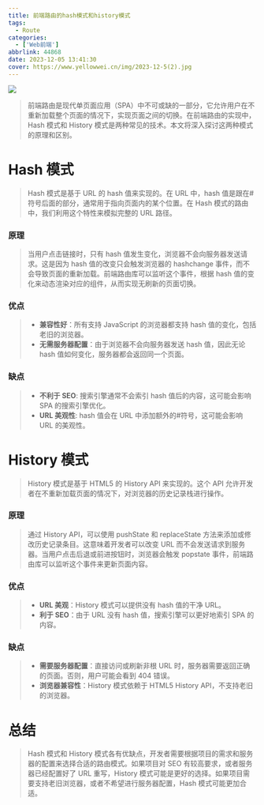 ```yaml
---
title: 前端路由的hash模式和history模式
tags:
  - Route
categories:
  - ['Web前端']
abbrlink: 44868
date: 2023-12-05 13:41:30
cover: https://www.yellowwei.cn/img/2023-12-5(2).jpg
---
```


![](https://www.yellowwei.cn/img/2023-12-5.jpg)

> 前端路由是现代单页面应用（SPA）中不可或缺的一部分，它允许用户在不重新加载整个页面的情况下，实现页面之间的切换。在前端路由的实现中，Hash 模式和 History 模式是两种常见的技术。本文将深入探讨这两种模式的原理和区别。

# Hash 模式

> Hash 模式是基于 URL 的 hash 值来实现的。在 URL 中，hash 值是跟在#符号后面的部分，通常用于指向页面内的某个位置。在 Hash 模式的路由中，我们利用这个特性来模拟完整的 URL 路径。

### 原理

> 当用户点击链接时，只有 hash 值发生变化，浏览器不会向服务器发送请求。这是因为 hash 值的改变只会触发浏览器的 hashchange 事件，而不会导致页面的重新加载。前端路由库可以监听这个事件，根据 hash 值的变化来动态渲染对应的组件，从而实现无刷新的页面切换。

### 优点

> - **兼容性好**：所有支持 JavaScript 的浏览器都支持 hash 值的变化，包括老旧的浏览器。
> - **无需服务器配置**：由于浏览器不会向服务器发送 hash 值，因此无论 hash 值如何变化，服务器都会返回同一个页面。

### 缺点

> - **不利于 SEO**: 搜索引擎通常不会索引 hash 值后的内容，这可能会影响 SPA 的搜索引擎优化。
> - **URL 美观性**: hash 值会在 URL 中添加额外的#符号，这可能会影响 URL 的美观性。

# History 模式

> History 模式是基于 HTML5 的 History API 来实现的。这个 API 允许开发者在不重新加载页面的情况下，对浏览器的历史记录栈进行操作。

### 原理

> 通过 History API，可以使用 pushState 和 replaceState 方法来添加或修改历史记录条目。这意味着开发者可以改变 URL 而不会发送请求到服务器。当用户点击后退或前进按钮时，浏览器会触发 popstate 事件，前端路由库可以监听这个事件来更新页面内容。

### 优点

> - **URL 美观**：History 模式可以提供没有 hash 值的干净 URL。
> - **利于 SEO**：由于 URL 没有 hash 值，搜索引擎可以更好地索引 SPA 的内容。

### 缺点

> - **需要服务器配置**：直接访问或刷新非根 URL 时，服务器需要返回正确的页面。否则，用户可能会看到 404 错误。
> - **浏览器兼容性**：History 模式依赖于 HTML5 History API，不支持老旧的浏览器。

# 总结

> Hash 模式和 History 模式各有优缺点，开发者需要根据项目的需求和服务器的配置来选择合适的路由模式。如果项目对 SEO 有较高要求，或者服务器已经配置好了 URL 重写，History 模式可能是更好的选择。如果项目需要支持老旧浏览器，或者不希望进行服务器配置，Hash 模式可能更加合适。
